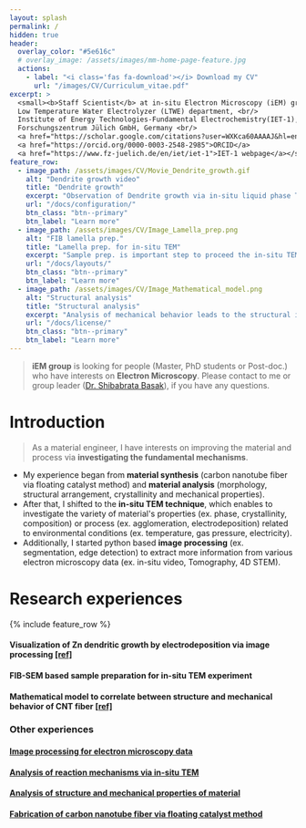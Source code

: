 ```yaml
---
layout: splash
permalink: /
hidden: true
header:
  overlay_color: "#5e616c"
  # overlay_image: /assets/images/mm-home-page-feature.jpg
  actions:
    - label: "<i class='fas fa-download'></i> Download my CV"
      url: "/images/CV/Curriculum_vitae.pdf"
excerpt: >
  <small><b>Staff Scientist</b> at in-situ Electron Microscopy (iEM) group, <br/>
  Low Temperature Water Electrolyzer (LTWE) department, <br/>
  Institute of Energy Technologies-Fundamental Electrochemistry(IET-1), <br/>
  Forschungszentrum Jülich GmbH, Germany <br/>
  <a href="https://scholar.google.com/citations?user=WXKca60AAAAJ&hl=en">Google scholar</a>
  <a href="https://orcid.org/0000-0003-2548-2985">ORCID</a>
  <a href="https://www.fz-juelich.de/en/iet/iet-1">IET-1 webpage</a></small>
feature_row:
  - image_path: /assets/images/CV/Movie_Dendrite_growth.gif
    alt: "Dendrite growth video"
    title: "Dendrite growth"
    excerpt: "Observation of Dendrite growth via in-situ liquid phase TEM. <a href="https://doi.org/10.1002/smtd.202400081">ref</a>"
    url: "/docs/configuration/"
    btn_class: "btn--primary"
    btn_label: "Learn more"
  - image_path: /assets/images/CV/Image_Lamella_prep.png
    alt: "FIB lamella prep."
    title: "Lamella prep. for in-situ TEM"
    excerpt: "Sample prep. is important step to proceed the in-situ TEM."
    url: "/docs/layouts/"
    btn_class: "btn--primary"
    btn_label: "Learn more"
  - image_path: /assets/images/CV/Image_Mathematical_model.png
    alt: "Structural analysis"
    title: "Structural analysis"
    excerpt: "Analysis of mechanical behavior leads to the structural information."
    url: "/docs/license/"
    btn_class: "btn--primary"
    btn_label: "Learn more"      
---
```


> **iEM group** is looking for people (Master, PhD students or Post-doc.) who have interests on **Electron Microscopy**. Please contact to me or group leader ([Dr. Shibabrata Basak](mailto:s.basak@fz-juelich.de)), if you have any questions.

# Introduction

> As a material engineer, I have interests on improving the material and process via **investigating the fundamental mechanisms**.
- My experience began from **material synthesis** (carbon nanotube fiber via floating catalyst method) and **material analysis** (morphology, structural arrangement, crystallinity and mechanical properties). 
- After that, I shifted to the **in-situ TEM technique**, which enables to investigate the variety of material's properties (ex. phase, crystallinity, composition) or process (ex. agglomeration, electrodeposition) related to environmental conditions (ex. temperature, gas pressure, electricity). 
- Additionally, I started python based **image processing** (ex. segmentation, edge detection) to extract more information from various electron microscopy data (ex. in-situ video, Tomography, 4D STEM).


# Research experiences
{% include feature_row %}


#### Visualization of Zn dendritic growth by electrodeposition via image processing [[ref]](https://doi.org/10.1002/smtd.202400081)

#### FIB-SEM based sample preparation for in-situ TEM experiment

#### Mathematical model to correlate between structure and mechanical behavior of CNT fiber [[ref]](https://doi.org/10.1016/j.carbon.2019.05.077)

### Other experiences

#### [Image processing for electron microscopy data](https://iffmd.fz-juelich.de/s/H0wfLCQj_)

#### [Analysis of reaction mechanisms via in-situ TEM](https://iffmd.fz-juelich.de/s/Ui5GX6YQz#)

#### [Analysis of structure and mechanical properties of material](https://iffmd.fz-juelich.de/s/k9uQRuqBd#)

#### [Fabrication of carbon nanotube fiber via floating catalyst method](https://iffmd.fz-juelich.de/s/emk8T_ueI#)
